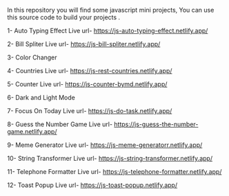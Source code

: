 In this repository you will find some javascript mini projects, You can use this source code to build your projects .

1- Auto Typing Effect
Live url- https://js-auto-typing-effect.netlify.app/

2- Bill Spliter
Live url- https://js-bill-spliter.netlify.app/

3- Color Changer

4- Countries
Live url- https://js-rest-countries.netlify.app/

5- Counter
Live url- https://js-counter-bymd.netlify.app/

6- Dark and Light Mode

7- Focus On Today
Live url- https://js-do-task.netlify.app/

8- Guess the Number Game
Live url- https://js-guess-the-number-game.netlify.app/

9- Meme Generator
Live url- https://js-meme-generatorr.netlify.app/

10- String Transformer
Live url- https://js-string-transformer.netlify.app/

11- Telephone Formatter
Live url- https://js-telephone-formatter.netlify.app/

12- Toast Popup
Live url- https://js-toast-popup.netlify.app/


